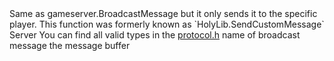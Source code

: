 <function name="SendNetMsg" parent="CBaseClient" type="classfunc">
	<description>
		Same as <page>gameserver.BroadcastMessage</page> but it only sends it to the specific player.
		<added version="0.7">
			This function was formerly known as `HolyLib.SendCustomMessage`
		</added>
	</description>
	<realm>Server</realm>
	<args>
		<arg name="type" type="number">You can find all valid types in the <a href="https://github.com/RaphaelIT7/gmod-holylib/blob/main/source/sourcesdk/protocol.h#L86-L145">protocol.h</a></arg>
		<arg name="name" type="string">name of broadcast message</arg>
		<arg name="buffer" type="bf_write">the message buffer</arg>
	</args>
</function>